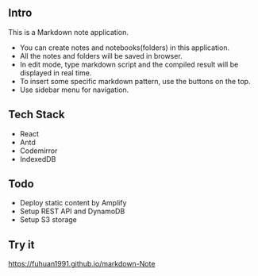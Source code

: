 
## Intro
This is a Markdown note application. 
- You can create notes and notebooks(folders) in this application.
- All the notes and folders will be saved in browser.
- In edit mode, type markdown script and the compiled result will be displayed in real time.
- To insert some specific markdown pattern, use the buttons on the top.
- Use sidebar menu for navigation.


## Tech Stack
- React
- Antd
- Codemirror
- IndexedDB 

## Todo
- Deploy static content by Amplify
- Setup REST API and DynamoDB
- Setup S3 storage

## Try it
https://fuhuan1991.github.io/markdown-Note
